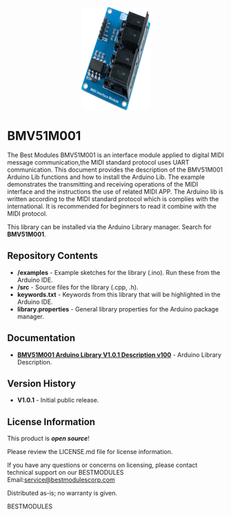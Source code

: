 <div align=center>
<img src="https://github.com/BestModules-Libraries/img/blob/main/BMV51M001_V1.0.png" width="160" height="240"> 
</div> 


BMV51M001
===========================================================

The Best Modules BMV51M001 is an interface module applied to digital MIDI message communication,the MIDI standard protocol uses UART communication. This document provides the description of the BMV51M001 Arduino Lib functions and how to install the Arduino Lib. The example demonstrates the transmitting and receiving operations of the MIDI interface and the instructions the use of related MIDI APP. The Arduino lib is written according to the MIDI standard protocol which is complies with the international. It is recommended for beginners to read it combine with the MIDI protocol.

This library can be installed via the Arduino Library manager. Search for **BMV51M001**. 

Repository Contents
-------------------

* **/examples** - Example sketches for the library (.ino). Run these from the Arduino IDE. 
* **/src** - Source files for the library (.cpp, .h).
* **keywords.txt** - Keywords from this library that will be highlighted in the Arduino IDE. 
* **library.properties** - General library properties for the Arduino package manager. 

Documentation 
-------------------

* **[BMV51M001 Arduino Library V1.0.1 Description v100]( https://www.bestmodulescorp.com/bmv51m001.html#tab-product2 )** - Arduino Library Description.

Version History  
-------------------

* **V1.0.1** - Initial public release.

License Information
-------------------

This product is _**open source**_! 

Please review the LICENSE.md file for license information. 

If you have any questions or concerns on licensing, please contact technical support on our BESTMODULES Email:service@bestmodulescorp.com

Distributed as-is; no warranty is given.

BESTMODULES
